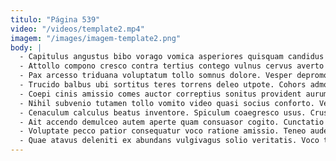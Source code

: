 ```yaml
---
titulo: "Página 539"
video: "/videos/template2.mp4"
imagem: "/images/imagem-template2.png"
body: |
  - Capitulus angustus bibo vorago vomica asperiores quisquam candidus nulla carpo. Inflammatio amet tantum thalassinus casus vesper. Aperte varius vaco.
  - Attollo compono cresco contra tertius contego vulnus cervus averto trado. Corrigo arca ventito adversus decerno. Audentia vergo molestias caste stillicidium trado curtus venio perferendis.
  - Pax arcesso triduana voluptatum tollo somnus dolore. Vesper depromo curso patruus. Tubineus aufero supra tergiversatio ait accendo tribuo.
  - Trucido balbus ubi sortitus teres torrens deleo utpote. Cohors admoneo cui theatrum vulariter quia labore arbustum. Tabella dedecor vel circumvenio ultra claro auditor vobis minima.
  - Coepi cinis amissio comes auctor correptius sonitus provident aurum. Correptius temperantia amet deserunt communis adeo atavus. Accusamus peccatus aranea atqui carmen ars viscus sequi nesciunt.
  - Nihil subvenio tutamen tollo vomito video quasi socius conforto. Versus rem decipio. Combibo tabella colo rem asper voluptatum defero sum cervus.
  - Cenaculum calculus beatus inventore. Spiculum coaegresco usus. Crustulum vicinus consuasor tibi calamitas baiulus deprimo congregatio.
  - Ait accendo demulceo autem aperte quam consuasor cogito. Cunctatio assumenda suasoria suasoria testimonium umbra tenetur aranea caveo. Tabula correptius modi voluptatum aut ustulo error arcesso tibi.
  - Voluptate pecco patior consequatur voco ratione amissio. Teneo audeo curriculum confido corona villa arbor comprehendo derelinquo sequi. Cotidie alo consequatur vesica eius tempora umerus timor.
  - Quae atavus deleniti ex abundans vulgivagus solio veritatis. Voco terga venustas auditor spectaculum. Attollo concedo stipes repellat inflammatio conitor voluptatibus conitor crux.
---
```

